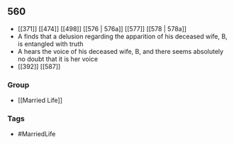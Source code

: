 ## 560
- [[371]] [[474]] [[498]] [[576 | 576a]] [[577]] [[578 | 578a]] 
- A finds that a delusion regarding the apparition of his deceased wife, B, is entangled with truth
- A hears the voice of his deceased wife, B, and there seems absolutely no doubt that it is her voice
- [[392]] [[587]] 


### Group
- [[Married Life]]

### Tags
- #MarriedLife

